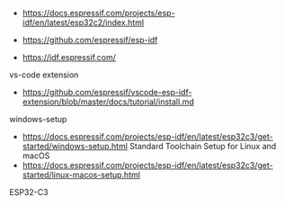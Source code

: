 

- https://docs.espressif.com/projects/esp-idf/en/latest/esp32c2/index.html

- https://github.com/espressif/esp-idf


- https://idf.espressif.com/


vs-code extension 
- https://github.com/espressif/vscode-esp-idf-extension/blob/master/docs/tutorial/install.md


windows-setup
- https://docs.espressif.com/projects/esp-idf/en/latest/esp32c3/get-started/windows-setup.html
Standard Toolchain Setup for Linux and macOS
- https://docs.espressif.com/projects/esp-idf/en/latest/esp32c3/get-started/linux-macos-setup.html




ESP32-C3

